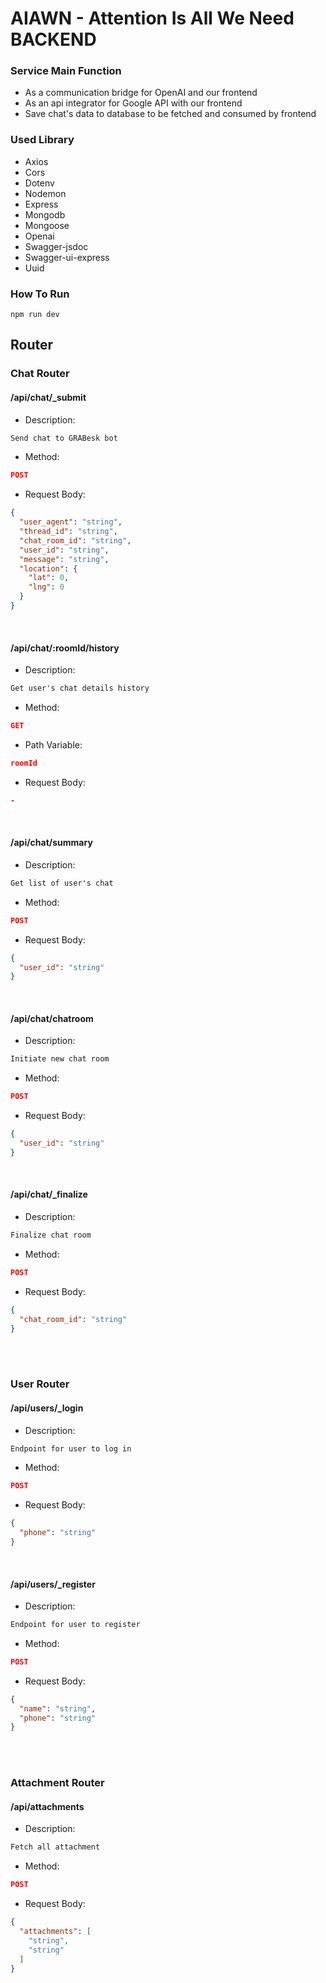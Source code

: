 # AIAWN - Attention Is All We Need BACKEND

### Service Main Function

- As a communication bridge for OpenAI and our frontend
- As an api integrator for Google API with our frontend
- Save chat's data to database to be fetched and consumed by frontend

### Used Library

- Axios
- Cors
- Dotenv
- Nodemon
- Express
- Mongodb
- Mongoose
- Openai
- Swagger-jsdoc 
- Swagger-ui-express
- Uuid

### How To Run
```console
npm run dev
```

## Router

### Chat Router

#### /api/chat/_submit

- Description:
```txt
Send chat to GRABesk bot
```

- Method:
```json
POST
```
- Request Body:

```json
{
  "user_agent": "string",
  "thread_id": "string",
  "chat_room_id": "string",
  "user_id": "string",
  "message": "string",
  "location": {
    "lat": 0,
    "lng": 0
  }
}
```

<br />

#### /api/chat/:roomId/history 

- Description:
```txt
Get user's chat details history
```

- Method:
```json
GET
```

- Path Variable:
```json
roomId
```

- Request Body:
```json
-
```

<br />

#### /api/chat/summary

- Description:
```txt
Get list of user's chat
```

- Method:
```json
POST 
```

- Request Body:
```json
{
  "user_id": "string"
}
```

<br />

#### /api/chat/chatroom

- Description:
```txt
Initiate new chat room
```

- Method:
```json
POST 
```

- Request Body:
```json
{
  "user_id": "string"
}
```

<br />

#### /api/chat/_finalize

- Description:
```txt
Finalize chat room
```

- Method:
```json
POST
```

- Request Body:
```json
{
  "chat_room_id": "string"
}
```

<br />
<br />

### User Router
#### /api/users/_login

- Description:
```txt
Endpoint for user to log in
```

- Method:
```json
POST
```

- Request Body:
```json
{
  "phone": "string"
}
```

<br />

#### /api/users/_register

- Description:
```txt
Endpoint for user to register
```

- Method:
```json
POST
```

- Request Body:

```json
{
  "name": "string",
  "phone": "string"
}
```

<br />
<br />

### Attachment Router
#### /api/attachments

- Description:
```txt
Fetch all attachment
```

- Method:
```json
POST
```

- Request Body:
```json
{
  "attachments": [
    "string",
    "string"
  ]
}
```